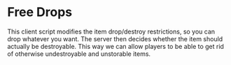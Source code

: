 Free Drops
=============================================================================

This client script modifies the item drop/destroy restrictions, so you
can drop whatever you want. The server then decides whether the item
should actually be destroyable. This way we can allow players to be
able to get rid of otherwise undestroyable and unstorable items.
